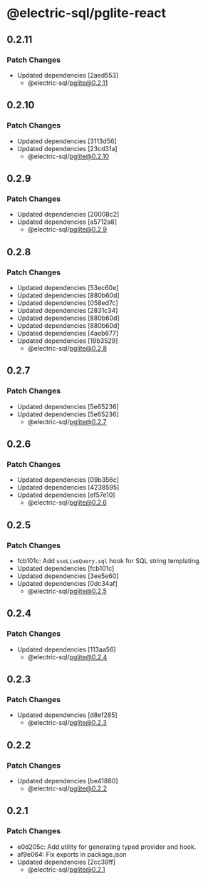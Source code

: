 # @electric-sql/pglite-react

## 0.2.11

### Patch Changes

- Updated dependencies [2aed553]
  - @electric-sql/pglite@0.2.11

## 0.2.10

### Patch Changes

- Updated dependencies [3113d56]
- Updated dependencies [23cd31a]
  - @electric-sql/pglite@0.2.10

## 0.2.9

### Patch Changes

- Updated dependencies [20008c2]
- Updated dependencies [a5712a8]
  - @electric-sql/pglite@0.2.9

## 0.2.8

### Patch Changes

- Updated dependencies [53ec60e]
- Updated dependencies [880b60d]
- Updated dependencies [058ed7c]
- Updated dependencies [2831c34]
- Updated dependencies [880b60d]
- Updated dependencies [880b60d]
- Updated dependencies [4aeb677]
- Updated dependencies [19b3529]
  - @electric-sql/pglite@0.2.8

## 0.2.7

### Patch Changes

- Updated dependencies [5e65236]
- Updated dependencies [5e65236]
  - @electric-sql/pglite@0.2.7

## 0.2.6

### Patch Changes

- Updated dependencies [09b356c]
- Updated dependencies [4238595]
- Updated dependencies [ef57e10]
  - @electric-sql/pglite@0.2.6

## 0.2.5

### Patch Changes

- fcb101c: Add `useLiveQuery.sql` hook for SQL string templating.
- Updated dependencies [fcb101c]
- Updated dependencies [3ee5e60]
- Updated dependencies [0dc34af]
  - @electric-sql/pglite@0.2.5

## 0.2.4

### Patch Changes

- Updated dependencies [113aa56]
  - @electric-sql/pglite@0.2.4

## 0.2.3

### Patch Changes

- Updated dependencies [d8ef285]
  - @electric-sql/pglite@0.2.3

## 0.2.2

### Patch Changes

- Updated dependencies [be41880]
  - @electric-sql/pglite@0.2.2

## 0.2.1

### Patch Changes

- e0d205c: Add utility for generating typed provider and hook.
- af9e064: Fix exports in package.json
- Updated dependencies [2cc39ff]
  - @electric-sql/pglite@0.2.1
